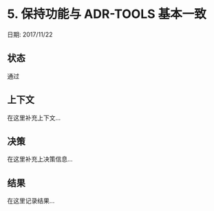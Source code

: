 # 5. 保持功能与 ADR-TOOLS 基本一致

日期: 2017/11/22

## 状态

通过

## 上下文

在这里补充上下文...

## 决策

在这里补充上决策信息...

## 结果

在这里记录结果...
